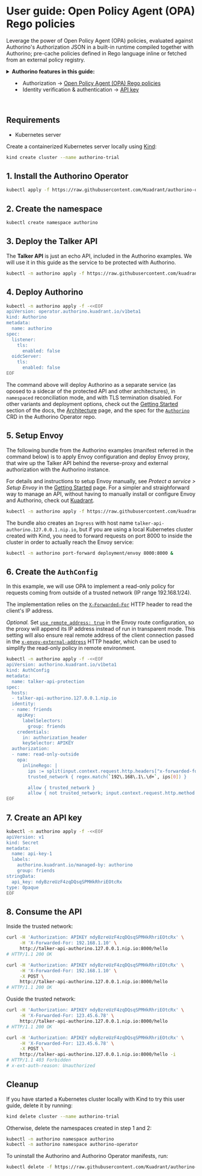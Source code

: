 # User guide: Open Policy Agent (OPA) Rego policies

Leverage the power of Open Policy Agent (OPA) policies, evaluated against Authorino's Authorization JSON in a built-in runtime compiled together with Authorino; pre-cache policies defined in Rego language inline or fetched from an external policy registry.

<details>
  <summary>
    <strong>Authorino features in this guide:</strong>
    <ul>
      <li>Authorization → <a href="./../features.md#open-policy-agent-opa-rego-policies-authorizationopa">Open Policy Agent (OPA) Rego policies</a></li>
      <li>Identity verification & authentication → <a href="./../features.md#api-key-identityapikey">API key</a></li>
    </ul>
  </summary>

  Authorino supports [Open Policy Agent](https://www.openpolicyagent.org) policies, either inline defined in [Rego language](https://www.openpolicyagent.org/docs/latest/policy-language) as part of the `AuthConfig` or fetched from an external endpoint, such as an OPA Policy Registry.

  Authorino's built-in OPA module precompiles the policies in reconciliation-time and cache them for fast evaluation in request-time, where they receive the Authorization JSON as input.

  Check out as well the user guide about [Authentication with API keys](./api-key-authentication.md).

  For further details about Authorino features in general, check the [docs](./../features.md).
</details>

<br/>

## Requirements

- Kubernetes server

Create a containerized Kubernetes server locally using [Kind](https://kind.sigs.k8s.io):

```sh
kind create cluster --name authorino-trial
```

## 1. Install the Authorino Operator

```sh
kubectl apply -f https://raw.githubusercontent.com/Kuadrant/authorino-operator/main/config/deploy/manifests.yaml
```

## 2. Create the namespace

```sh
kubectl create namespace authorino
```

## 3. Deploy the Talker API

The **Talker API** is just an echo API, included in the Authorino examples. We will use it in this guide as the service to be protected with Authorino.

```sh
kubectl -n authorino apply -f https://raw.githubusercontent.com/kuadrant/authorino-examples/main/talker-api/talker-api-deploy.yaml
```

## 4. Deploy Authorino

```sh
kubectl -n authorino apply -f -<<EOF
apiVersion: operator.authorino.kuadrant.io/v1beta1
kind: Authorino
metadata:
  name: authorino
spec:
  listener:
    tls:
      enabled: false
  oidcServer:
    tls:
      enabled: false
EOF
```

The command above will deploy Authorino as a separate service (as oposed to a sidecar of the protected API and other architectures), in `namespaced` reconciliation mode, and with TLS termination disabled. For other variants and deployment options, check out the [Getting Started](./../getting-started.md#2-deploy-an-authorino-instance) section of the docs, the [Architecture](./../architecture.md#topologies) page, and the spec for the [`Authorino`](https://github.com/Kuadrant/authorino-operator/blob/main/config/crd/bases/operator.authorino.kuadrant.io_authorinos.yaml) CRD in the Authorino Operator repo.

## 5. Setup Envoy

The following bundle from the Authorino examples (manifest referred in the command below) is to apply Envoy configuration and deploy Envoy proxy, that wire up the Talker API behind the reverse-proxy and external authorization with the Authorino instance.

For details and instructions to setup Envoy manually, see _Protect a service > Setup Envoy_ in the [Getting Started](./../getting-started.md#1-setup-envoy) page. For a simpler and straighforward way to manage an API, without having to manually install or configure Envoy and Authorino, check out [Kuadrant](https://github.com/kuadrant).

```sh
kubectl -n authorino apply -f https://raw.githubusercontent.com/kuadrant/authorino-examples/main/envoy/envoy-notls-deploy.yaml
```

The bundle also creates an `Ingress` with host name `talker-api-authorino.127.0.0.1.nip.io`, but if you are using a local Kubernetes cluster created with Kind, you need to forward requests on port 8000 to inside the cluster in order to actually reach the Envoy service:

```sh
kubectl -n authorino port-forward deployment/envoy 8000:8000 &
```

## 6. Create the `AuthConfig`

In this example, we will use OPA to implement a read-only policy for requests coming from outside of a trusted network (IP range 192.168.1/24).

The implementation relies on the [`X-Forwarded-For`](https://datatracker.ietf.org/doc/html/rfc7239) HTTP header to read the client's IP address.

_Optional._ Set [`use_remote_address: true`](https://www.envoyproxy.io/docs/envoy/latest/api-v3/extensions/filters/network/http_connection_manager/v3/http_connection_manager.proto#envoy-v3-api-field-extensions-filters-network-http-connection-manager-v3-httpconnectionmanager-use-remote-address) in the Envoy route configuration, so the proxy will append its IP address instead of run in transparent mode. This setting will also ensure real remote address of the client connection passed in the [`x-envoy-external-address`](https://www.envoyproxy.io/docs/envoy/latest/configuration/http/http_conn_man/headers#config-http-conn-man-headers-x-envoy-external-address) HTTP header, which can be used to simplify the read-only policy in remote environment.

```sh
kubectl -n authorino apply -f -<<EOF
apiVersion: authorino.kuadrant.io/v1beta1
kind: AuthConfig
metadata:
  name: talker-api-protection
spec:
  hosts:
  - talker-api-authorino.127.0.0.1.nip.io
  identity:
  - name: friends
    apiKey:
      labelSelectors:
        group: friends
    credentials:
      in: authorization_header
      keySelector: APIKEY
  authorization:
  - name: read-only-outside
    opa:
      inlineRego: |
        ips := split(input.context.request.http.headers["x-forwarded-for"], ",")
        trusted_network { regex.match(`192\.168\.1\.\d+`, ips[0]) }

        allow { trusted_network }
        allow { not trusted_network; input.context.request.http.method == "GET" }
EOF
```

## 7. Create an API key

```sh
kubectl -n authorino apply -f -<<EOF
apiVersion: v1
kind: Secret
metadata:
  name: api-key-1
  labels:
    authorino.kuadrant.io/managed-by: authorino
    group: friends
stringData:
  api_key: ndyBzreUzF4zqDQsqSPMHkRhriEOtcRx
type: Opaque
EOF
```

## 8. Consume the API

Inside the trusted network:

```sh
curl -H 'Authorization: APIKEY ndyBzreUzF4zqDQsqSPMHkRhriEOtcRx' \
     -H 'X-Forwarded-For: 192.168.1.10' \
     http://talker-api-authorino.127.0.0.1.nip.io:8000/hello
# HTTP/1.1 200 OK
```

```sh
curl -H 'Authorization: APIKEY ndyBzreUzF4zqDQsqSPMHkRhriEOtcRx' \
     -H 'X-Forwarded-For: 192.168.1.10' \
     -X POST \
     http://talker-api-authorino.127.0.0.1.nip.io:8000/hello
# HTTP/1.1 200 OK
```

Ouside the trusted network:

```sh
curl -H 'Authorization: APIKEY ndyBzreUzF4zqDQsqSPMHkRhriEOtcRx' \
     -H 'X-Forwarded-For: 123.45.6.78' \
     http://talker-api-authorino.127.0.0.1.nip.io:8000/hello
# HTTP/1.1 200 OK
```

```sh
curl -H 'Authorization: APIKEY ndyBzreUzF4zqDQsqSPMHkRhriEOtcRx' \
     -H 'X-Forwarded-For: 123.45.6.78' \
     -X POST \
     http://talker-api-authorino.127.0.0.1.nip.io:8000/hello -i
# HTTP/1.1 403 Forbidden
# x-ext-auth-reason: Unauthorized
```

## Cleanup

If you have started a Kubernetes cluster locally with Kind to try this user guide, delete it by running:

```sh
kind delete cluster --name authorino-trial
```

Otherwise, delete the namespaces created in step 1 and 2:

```sh
kubectl -n authorino namespace authorino
kubectl -n authorino namespace authorino-operator
```

To uninstall the Authorino and Authorino Operator manifests, run:

```sh
kubectl delete -f https://raw.githubusercontent.com/Kuadrant/authorino-operator/main/config/deploy/manifests.yaml
```
